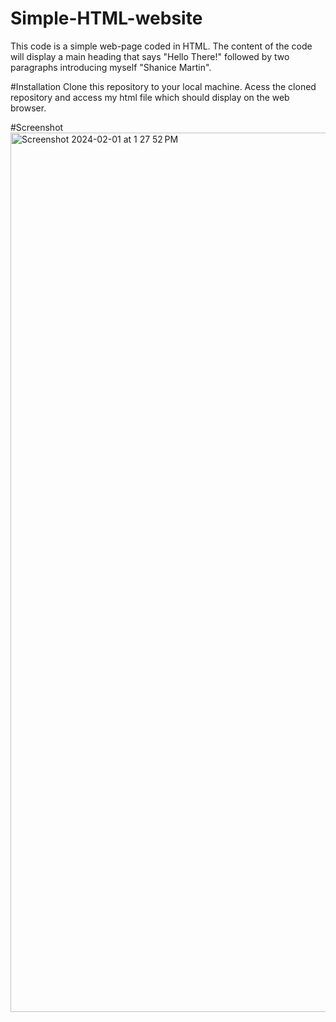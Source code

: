 # Simple-HTML-website
This code is a simple web-page coded in HTML. The content of the code will display a main heading that says "Hello There!" followed by two paragraphs introducing myself "Shanice Martin".

#Installation
Clone this repository to your local machine. Acess the cloned repository and access my html file which should display on the web browser.

#Screenshot
<img width="1407" alt="Screenshot 2024-02-01 at 1 27 52 PM" src="https://github.com/shanicecreates/Simple-HTML-website/assets/123094671/f1793900-8bfc-4006-82be-b377ee6b6b66">




